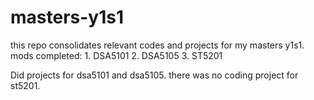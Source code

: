# masters-y1s1
this repo consolidates relevant codes and projects for my masters y1s1. mods completed: 1. DSA5101 2. DSA5105 3. ST5201

Did projects for dsa5101 and dsa5105. there was no coding project for st5201.
